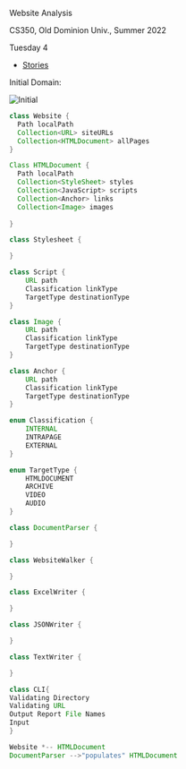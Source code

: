Website Analysis

CS350, Old Dominion Univ., Summer 2022

Tuesday 4

* [Stories](https://trello.com/invite/b/8A9dWd5C/35d2e9bab555664f90f9aa84abcc998e/web-analysis)



Initial Domain:

![Initial](https://www.planttext.com/api/plantuml/png/hLDDJyCm3BttLrWSaVeNaAgsGD7MJgNRk8RER1PkKYMfj6dYlvE4TT32aLlydlty6KkM4RRu2eaKV39a84D3Uman598i2OPCTO8aBDKEEMfP6EC335c4SmIm4lO0h5h1_kM0L35ZQqb9y4xhUc6cg63dkaUFVaHf47nibejCjKE7qi8PVid2JDUU6CqSR3NrTeuooVSvHjqr_QMXvo1uG7JPemaHHBzASfr0FnRZMNgZLbopDASUFTK8lKSRh1qQIpAuZEnLkV15_9FmJzr4jWUb_wrYfujowERXGRuecxmkayNbNIUhv27tHlxoJOm2FvA4uB3oAbqlyxBnTbAdZyKcX6-ABAy2jiwAQZAryKXMGXlKVbbNwdAKMy7lCoO_jiXRxSWf_lHSbN_03Hxj7t2wA4BX6y6qSrEGUyX8kvDI-ZJ3_TmTKWss7opKs2jjuPuuJBiKtTVj5jApeJk0QFnJjt4y_GxHhESulhlfLJ-mi6Xk9hwV)

```java
class Website {
  Path localPath
  Collection<URL> siteURLs
  Collection<HTMLDocument> allPages
}

Class HTMLDocument {
  Path localPath
  Collection<StyleSheet> styles
  Collection<JavaScript> scripts
  Collection<Anchor> links
  Collection<Image> images
  
}

class Stylesheet {

}

class Script {
    URL path
    Classification linkType
    TargetType destinationType
}

class Image {
    URL path
    Classification linkType
    TargetType destinationType
}

class Anchor {
    URL path
    Classification linkType
    TargetType destinationType
}

enum Classification {
    INTERNAL
    INTRAPAGE
    EXTERNAL
}

enum TargetType {
    HTMLDOCUMENT
    ARCHIVE
    VIDEO
    AUDIO
}

class DocumentParser {

}

class WebsiteWalker {

}

class ExcelWriter {

}

class JSONWriter {

}

class TextWriter {

}

class CLI{
Validating Directory
Validating URL
Output Report File Names 
Input 
}

Website *-- HTMLDocument
DocumentParser -->"populates" HTMLDocument
```